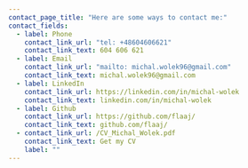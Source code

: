 ```yaml
---
contact_page_title: "Here are some ways to contact me:"
contact_fields:
  - label: Phone
    contact_link_url: "tel: +48604606621"
    contact_link_text: 604 606 621
  - label: Email
    contact_link_url: "mailto: michal.wolek96@gmail.com"
    contact_link_text: michal.wolek96@gmail.com
  - label: LinkedIn
    contact_link_url: https://linkedin.com/in/michal-wolek
    contact_link_text: linkedin.com/in/michal-wolek
  - label: Github
    contact_link_url: https://github.com/flaaj/
    contact_link_text: github.com/flaaj/
  - contact_link_url: /CV_Michal_Wolek.pdf
    contact_link_text: Get my CV
    label: ""
---
```

